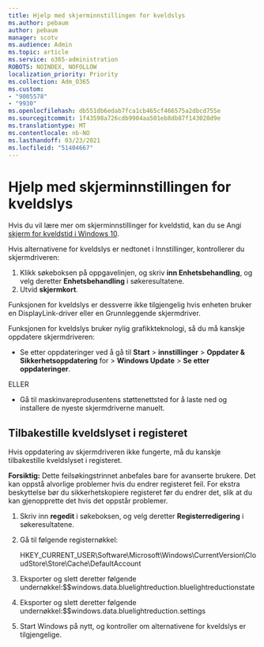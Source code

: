 ```yaml
---
title: Hjelp med skjerminnstillingen for kveldslys
ms.author: pebaum
author: pebaum
manager: scotv
ms.audience: Admin
ms.topic: article
ms.service: o365-administration
ROBOTS: NOINDEX, NOFOLLOW
localization_priority: Priority
ms.collection: Adm_O365
ms.custom:
- "9005578"
- "9930"
ms.openlocfilehash: db551db6edab7fca1cb465cf466575a2dbcd755e
ms.sourcegitcommit: 1f43598a726cdb9904aa501eb8db87f143020d9e
ms.translationtype: MT
ms.contentlocale: nb-NO
ms.lasthandoff: 03/23/2021
ms.locfileid: "51404667"
---
```

# <a name="help-with-the-night-light-display-setting"></a>Hjelp med skjerminnstillingen for kveldslys

Hvis du vil lære mer om skjerminnstillinger for kveldstid, kan du se Angi [skjerm for kveldstid i Windows 10](https://support.microsoft.com/windows/set-your-display-for-night-time-in-windows-10-18fe903a-e0a1-8326-4c68-fd23d7aaf136).

Hvis alternativene for kveldslys er nedtonet i Innstillinger, kontrollerer du skjermdriveren: 

1. Klikk søkeboksen på oppgavelinjen, og skriv **inn Enhetsbehandling**, og velg deretter **Enhetsbehandling** i søkeresultatene.
1. Utvid **skjermkort**. 

Funksjonen for kveldslys er dessverre ikke tilgjengelig hvis enheten bruker en DisplayLink-driver eller en Grunnleggende skjermdriver.

Funksjonen for kveldslys bruker nylig grafikkteknologi, så du må kanskje oppdatere skjermdriveren:  

- Se etter oppdateringer ved å gå til **Start**  >  **innstillinger**  >  **Oppdater & Sikkerhetsoppdatering** for  >  **Windows Update**  >  **Se etter oppdateringer**.  

ELLER

- Gå til maskinvareprodusentens støttenettsted for å laste ned og installere de nyeste skjermdriverne manuelt.

## <a name="reset-night-light-in-the-registry"></a>Tilbakestille kveldslyset i registeret

Hvis oppdatering av skjermdriveren ikke fungerte, må du kanskje tilbakestille kveldslyset i registeret.  

**Forsiktig:** Dette feilsøkingstrinnet anbefales bare for avanserte brukere. Det kan oppstå alvorlige problemer hvis du endrer registeret feil. For ekstra beskyttelse bør du sikkerhetskopiere registeret før du endrer det, slik at du kan gjenopprette det hvis det oppstår problemer.

1. Skriv inn **regedit** i søkeboksen, og velg deretter **Registerredigering** i søkeresultatene.

1. Gå til følgende registernøkkel: 

    HKEY_CURRENT_USER\Software\Microsoft\Windows\CurrentVersion\CloudStore\Store\Cache\DefaultAccount

1. Eksporter og slett deretter følgende undernøkkel:$$windows.data.bluelightreduction.bluelightreductionstate

1. Eksporter og slett deretter følgende undernøkkel:$$windows.data.bluelightreduction.settings

1. Start Windows på nytt, og kontroller om alternativene for kveldslys er tilgjengelige.


